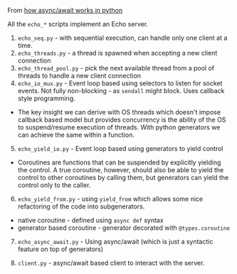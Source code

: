 From [how async/await works in python](https://tenthousandmeters.com/blog/python-behind-the-scenes-12-how-asyncawait-works-in-python/)

All the ```echo_*``` scripts implement an Echo server.
1. ```echo_seq.py``` - with sequential execution, can handle only one client at a time.
2. ```echo_threads.py``` - a thread is spawned when accepting a new client connection
3. ```echo_thread_pool.py``` - pick the next available thread from a pool of threads to handle a new client connection
4. ```echo_io_mux.py``` - Event loop based using selectors to listen for socket events. Not fully non-blocking - as ```sendall``` might block. Uses callback style programming.

- The key insight we can derive with OS threads which doesn't impose callback based model but provides concurrency is the ability of the OS to suspend/resume execution of threads. With python generators we can achieve the same within a function.
  
5. ```echo_yield_io.py``` - Event loop based using generators to yield control
   
- Coroutines are functions that can be suspended by explicitly yielding the control. A true coroutine, however, should also be able to yield the control to other coroutines by calling them, but generators can yield the control only to the caller.
  
6. ```echo_yield_from.py``` - using ```yield_from``` which allows some nice refactoring of the code into subgenerators.

- native coroutine - defined using ```async def``` syntax
- generator based coroutine - generator decorated with ```@types.coroutine```

7. ```echo_async_await.py``` - Using async/await (which is just a syntactic feature on top of generators)

8. ```client.py``` - async/await based client to interact with the server.
